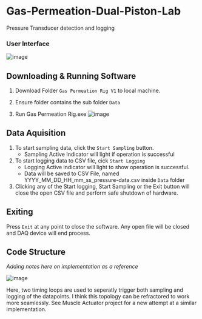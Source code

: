 # Gas-Permeation-Dual-Piston-Lab
 Pressure Transducer detection and logging
 
 ### User Interface
 ![image](https://user-images.githubusercontent.com/97303986/197994887-c41d5ab4-d10b-47a3-8e76-c728a9c8db6d.png)


## Downloading & Running Software

1. Download Folder `Gas Permeation Rig V1` to local machine.

2. Ensure folder contains the sub folder `Data`

3. Run Gas Permeation Rig.exe
![image](https://user-images.githubusercontent.com/97303986/197995047-d7013b76-6df5-4d33-823b-45db3cec29b1.png)


## Data Aquisition

1. To start sampling data, click the `Start Sampling` button. 
    - Sampling Active Indicator will light if operation is successful
2. To start logging data to CSV file, cick `Start Logging`
    - Logging Active indicator will light to show operation is successful.
    - Data will be saved to CSV File, named YYYY_MM_DD_HH_mm_ss_pressure-data.csv inside `Data` folder
3. Clicking any of the Start logging, Start Sampling or the Exit button will close the open CSV file and perform safe shutdown of hardware.

## Exiting

Press `Exit` at any point to close the software. Any open file will be closed and DAQ device will end process.


## Code Structure

_Adding notes here on implementation as a reference_

![image](https://user-images.githubusercontent.com/97303986/203825895-7cfb44e2-e130-44fe-af37-1ffe8e0ef7fe.png)

Here, two timing loops are used to seperatly trigger both sampling and logging of the datapoints. I think this topology can be refractored to work more seamlessly. See Muscle Actuator project for a new attempt at a similar implementation.
